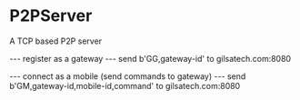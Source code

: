 # P2PServer
A TCP based P2P server


--- register as a gateway ---
send b'GG,gateway-id' to gilsatech.com:8080

--- connect as a mobile (send commands to gateway) ---
send b'GM,gateway-id,mobile-id,command' to gilsatech.com:8080
